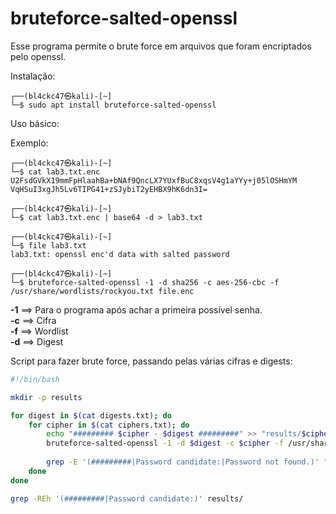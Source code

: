 # bruteforce-salted-openssl

Esse programa permite o brute force em arquivos que foram encriptados pelo openssl.

Instalação:

```
┌──(bl4ckc47㉿kali)-[~]
└─$ sudo apt install bruteforce-salted-openssl
```

Uso básico:

Exemplo:

```
┌──(bl4ckc47㉿kali)-[~]
└─$ cat lab3.txt.enc
U2FsdGVkX19mmFpHlaahBa+bNAf9QncLX7YUxfBuC8xqsV4g1aYYy+j05lOSHmYM
VqHSuI3xgJh5Lv6TIPG41+zSJybiT2yEHBX9hK6dn3I=

┌──(bl4ckc47㉿kali)-[~]
└─$ cat lab3.txt.enc | base64 -d > lab3.txt

┌──(bl4ckc47㉿kali)-[~]
└─$ file lab3.txt
lab3.txt: openssl enc'd data with salted password

┌──(bl4ckc47㉿kali)-[~]
└─$ bruteforce-salted-openssl -1 -d sha256 -c aes-256-cbc -f /usr/share/wordlists/rockyou.txt file.enc
```

**-1** ==> Para o programa após achar a primeira possível senha.  
**-c** ==> Cifra  
**-f** ==> Wordlist  
**-d** ==> Digest  

Script para fazer brute force, passando pelas várias cifras e digests:

```bash
#!/bin/bash

mkdir -p results

for digest in $(cat digests.txt); do
    for cipher in $(cat ciphers.txt); do
        echo "######### $cipher - $digest #########" >> "results/$cipher - $digest.txt"
        bruteforce-salted-openssl -1 -d $digest -c $cipher -f /usr/share/wordlists/rockyou.txt lab3.txt &>> "results/$cipher - $digest.txt"
        
    	grep -E '(#########|Password candidate:|Password not found.)' "results/$cipher - $digest.txt"
    done
done

grep -REh '(#########|Password candidate:)' results/
```
